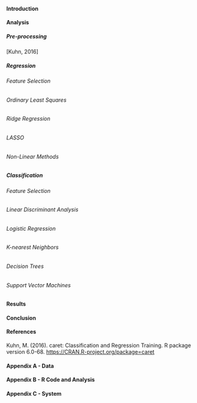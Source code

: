 #### Introduction



#### Analysis

##### Pre-processing

[Kuhn, 2016]

##### Regression

###### Feature Selection

###### Ordinary Least Squares

###### Ridge Regression

###### LASSO

###### Non-Linear Methods

##### Classification 

###### Feature Selection

###### Linear Discriminant Analysis

###### Logistic Regression

###### K-nearest Neighbors

###### Decision Trees

###### Support Vector Machines

#### Results

#### Conclusion

#### References

Kuhn, M. (2016). caret: Classification and Regression Training. R package version 6.0-68. 
https://CRAN.R-project.org/package=caret

#### Appendix A - Data



#### Appendix B - R Code and Analysis



#### Appendix C - System

